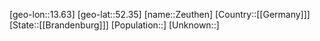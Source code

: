 ﻿---
location: [52.35,13.63]
type: City
tags:
- geo/City


SpocWebEntityId: 35816
isDeleted: false
confidential: public

---
[geo-lon::13.63]
[geo-lat::52.35]
[name::Zeuthen]
[Country::[[Germany]]]
[State::[[Brandenburg]]]
[Population::]
[Unknown::]

